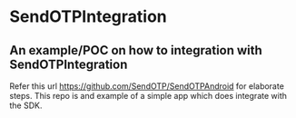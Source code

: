 # SendOTPIntegration


## An example/POC on how to integration with SendOTPIntegration

Refer this url https://github.com/SendOTP/SendOTPAndroid for elaborate steps. This repo is and example of a simple app which does integrate with the SDK.
